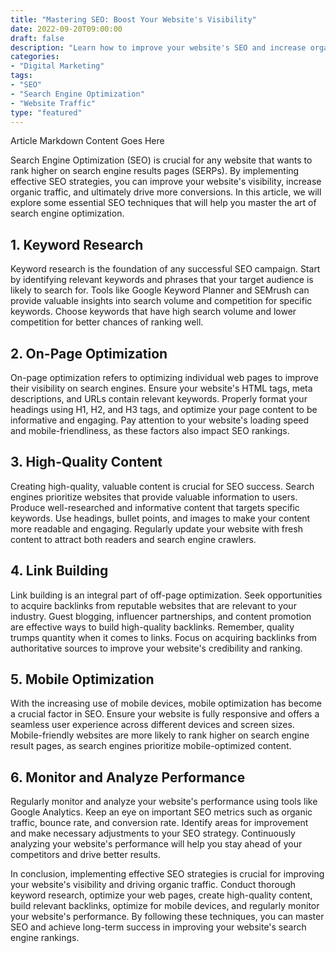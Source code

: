 ```yaml
--- 
title: "Mastering SEO: Boost Your Website's Visibility"
date: 2022-09-20T09:00:00
draft: false
description: "Learn how to improve your website's SEO and increase organic traffic."
categories:
- "Digital Marketing"
tags:
- "SEO"
- "Search Engine Optimization"
- "Website Traffic"
type: "featured"
--- 
```


Article Markdown Content Goes Here

Search Engine Optimization (SEO) is crucial for any website that wants to rank higher on search engine results pages (SERPs). By implementing effective SEO strategies, you can improve your website's visibility, increase organic traffic, and ultimately drive more conversions. In this article, we will explore some essential SEO techniques that will help you master the art of search engine optimization.

## 1. Keyword Research

Keyword research is the foundation of any successful SEO campaign. Start by identifying relevant keywords and phrases that your target audience is likely to search for. Tools like Google Keyword Planner and SEMrush can provide valuable insights into search volume and competition for specific keywords. Choose keywords that have high search volume and lower competition for better chances of ranking well.

## 2. On-Page Optimization

On-page optimization refers to optimizing individual web pages to improve their visibility on search engines. Ensure your website's HTML tags, meta descriptions, and URLs contain relevant keywords. Properly format your headings using H1, H2, and H3 tags, and optimize your page content to be informative and engaging. Pay attention to your website's loading speed and mobile-friendliness, as these factors also impact SEO rankings.

## 3. High-Quality Content

Creating high-quality, valuable content is crucial for SEO success. Search engines prioritize websites that provide valuable information to users. Produce well-researched and informative content that targets specific keywords. Use headings, bullet points, and images to make your content more readable and engaging. Regularly update your website with fresh content to attract both readers and search engine crawlers.

## 4. Link Building

Link building is an integral part of off-page optimization. Seek opportunities to acquire backlinks from reputable websites that are relevant to your industry. Guest blogging, influencer partnerships, and content promotion are effective ways to build high-quality backlinks. Remember, quality trumps quantity when it comes to links. Focus on acquiring backlinks from authoritative sources to improve your website's credibility and ranking.

## 5. Mobile Optimization

With the increasing use of mobile devices, mobile optimization has become a crucial factor in SEO. Ensure your website is fully responsive and offers a seamless user experience across different devices and screen sizes. Mobile-friendly websites are more likely to rank higher on search engine result pages, as search engines prioritize mobile-optimized content.

## 6. Monitor and Analyze Performance

Regularly monitor and analyze your website's performance using tools like Google Analytics. Keep an eye on important SEO metrics such as organic traffic, bounce rate, and conversion rate. Identify areas for improvement and make necessary adjustments to your SEO strategy. Continuously analyzing your website's performance will help you stay ahead of your competitors and drive better results.

In conclusion, implementing effective SEO strategies is crucial for improving your website's visibility and driving organic traffic. Conduct thorough keyword research, optimize your web pages, create high-quality content, build relevant backlinks, optimize for mobile devices, and regularly monitor your website's performance. By following these techniques, you can master SEO and achieve long-term success in improving your website's search engine rankings.
